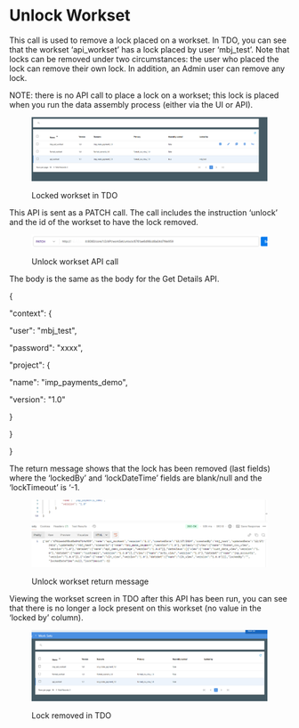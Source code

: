 # Unlock Workset

This call is used to remove a lock placed on a workset.  In TDO, you can see that the workset ‘api\_workset’ has a lock placed by user ‘mbj\_test’.  Note that locks can be removed under two circumstances:  the user who placed the lock can remove their own lock.  In addition, an Admin user can remove any lock.

&#x20;NOTE:  there is no API call to place a lock on a workset; this lock is placed when you run the data assembly process (either via the UI or API).

<figure><img src="../../../../../.gitbook/assets/image (9) (1).png" alt=""><figcaption><p>Locked workset in TDO</p></figcaption></figure>

This API is sent as a PATCH call.  The call includes the instruction ‘unlock’ and the id of the workset to have the lock removed.

&#x20;

<figure><img src="../../../../../.gitbook/assets/image (1) (1) (1) (1) (1) (1) (1) (1).png" alt=""><figcaption><p>Unlock workset API call</p></figcaption></figure>

&#x20;The body is the same as the body for the Get Details API.

&#x20;{

&#x20;   "context": {

&#x20;       "user": "mbj\_test",

&#x20;       "password": "xxxx",

&#x20;       "project": {

&#x20;           "name": "imp\_payments\_demo",

&#x20;           "version": "1.0"

&#x20;       }

&#x20;   }

}

&#x20;The return message shows that the lock has been removed (last fields) where the ‘lockedBy’ and ‘lockDateTime’ fields are blank/null and the ‘lockTimeout’ is ‘-1.

&#x20;

<figure><img src="../../../../../.gitbook/assets/image (2) (1) (1) (1) (1).png" alt=""><figcaption><p>Unlock workset return message</p></figcaption></figure>

Viewing the workset screen in TDO after this API has been run, you can see that there is no longer a lock present on this workset (no value in the ‘locked by’ column).

&#x20;

<figure><img src="../../../../../.gitbook/assets/image (3) (1) (1) (1).png" alt=""><figcaption><p>Lock removed in TDO</p></figcaption></figure>
